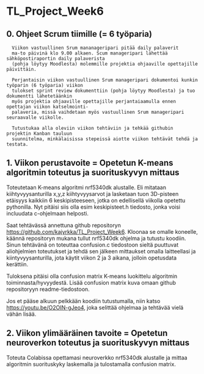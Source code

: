 # TL_Project_Week6

## 0. Ohjeet Scrum tiimille (= 6 työparia) 
      Viikon vastuullinen Srum mananageripari pitää daily palaverit
	  ma-to päivinä klo 9.00 alkaen. Scum manageripari lähettää sähköpostiraportin daily palaverista
	  (pohja löytyy Moodlesta) molemmille projektia ohjaaville opettajille päivittäin.
	  
	  Perjantaisin viikon vastuullinen Srum manageripari dokumentoi kunkin työparin (6 työparia) viikon
	  tulokset sprint review dokumenttiin (pohja löytyy Moodlesta) ja tuo dokumentti lähetetäänkin
	  myös projektia ohjaaville opettajille perjantaiaamulla ennen opettajan viikon katselmointi-
	  palaveria, missä vaihdetaan myös vastuullinen Srum manageripari seuraavalle viikolle.
	  
	  Tutustukaa alla oleviin viikon tehtäviin ja tehkää githubin projektin Kanban tauluun 
	  suunnitelma, minkälaisissa stepeissä aiotte viikon tehtävät tehdä ja testata. 

## 1. Viikon perustavoite = Opetetun K-means algoritmin toteutus ja suorituskyvyn mittaus

Toteutetaan K-means algoritmi nrf5340dk alustalle. Eli mitataan kiihtyvyysanturilla x,y,z
kiihtyvyysarvot ja lasketaan tuon 3D-pisteen etäisyys kaikkiin 6 keskipisteeseen, jotka
on edellisellä viikolla opetettu pythonilla. Nyt pitäisi siis olla esim keskipisteet.h
tiedosto, jonka voisi incluudata c-ohjelmaan helposti.

Saat tehtävässä annettuna github repositoryn https://github.com/kajyrkka/TL_Project_Week6. 
Kloonaa se omalle koneelle, käännä repositoryn mukana tullut nrf5340dk ohjelma ja tutustu
koodiin. Sinun tehtävänä on toteuttaa confusion.c tiedostoon sieltä puuttuvat aliohjelmien
toteutukset ja tehdä sen jälkeen mittaukset omalla laitteellasi ja kiintyvyysanturilla,
jota käytit viikon 2 ja 3 aikana, jolloin opetusdata kerättiin. 

Tuloksena pitäisi olla confusion matrix K-means luokittelu algoritmin toiminnasta/hyvyydestä.
Lisää confusion matrix kuva omaan github repositoryyn readme-tiedostoon.

Jos et pääse alkuun pelkkään koodiin tutustumalla, niin katso https://youtu.be/O2OIN-gJeo4,
joka selittää ohjelmaa ja tehtävää vielä vähän lisää. 


## 2. Viikon ylimääräinen tavoite = Opetetun neuroverkon toteutus ja suorituskyvyn mittaus

Toteuta Colabissa opettamasi neuroverkko nrf5340dk alustalle ja mittaa algoritmin suorituskyky
laskemalla ja tulostamalla confusion matrix.


